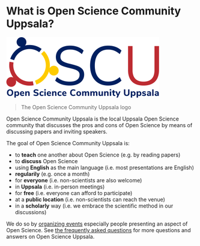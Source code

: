 # What is Open Science Community Uppsala?

![The Open Science Community Uppsala logo](logo/oscu_logo_25.png)

> The Open Science Community Uppsala logo

Open Science Community Uppsala is the local Uppsala Open Science community
that discusses the pros and cons of Open Science
by means of discussing papers and inviting speakers.

The goal of Open Science Community Uppsala is:

- to **teach** one another about Open Science (e.g. by reading papers)
- to **discuss** Open Science
- using **English** as the main language (i.e. most presentations are English)
- **regularily** (e.g. once a month)
- for **everyone** (i.e. non-scientists are also welcome)
- in **Uppsala** (i.e. in-person meetings)
- for **free** (i.e. everyone can afford to participate)
- at a **public location** (i.e. non-scientists can reach the venue)
- in a **scholarly** way (i.e. we embrace the scientific method in our discussions)

We do so by [organizing events](events/events.md)
especially people presenting an aspect of Open Science.
See [the frequently asked questions](faq.md) for more questions
and answers on Open Science Uppsala.
